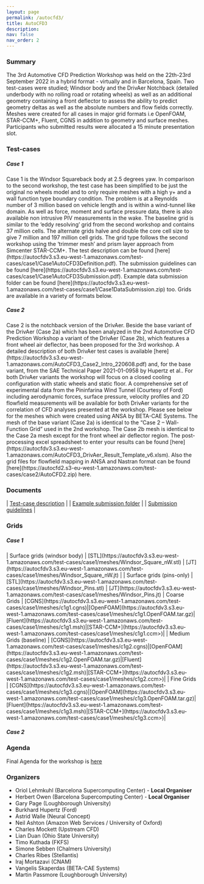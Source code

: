 ```yaml
---
layout: page
permalink: /autocfd3/
title: AutoCFD3
description: 
nav: false
nav_order: 2
---
```


<h3>Summary</h3>
The 3rd Automotive CFD Prediction Workshop was held on the 22th-23rd September 2022 in a hybrid format - virtually and in Barcelona, Spain. Two test-cases were studied; Windsor body and the DrivAer Notchback (detailed underbody with no rolling road or rotating wheels) as well as an additional geometry containing a front deflector to assess the ability to predict geometry deltas as well as the absolute numbers and flow fields correctly. Meshes were created for all cases in major grid formats i.e OpenFOAM, STAR-CCM+, Fluent, CGNS in addition to geometry and surface meshes. Participants who submitted results were allocated a 15 minute presentation slot. 

<h3>Test-cases</h3>
<h5>Case 1</h5>
Case 1 is the Windsor Squareback body at 2.5 degrees yaw. In comparison to the second workshop, the test case has been simplified to be just the original no wheels model and to only require meshes with a high y+ and a wall function type boundary condition. The problem is at a Reynolds number of 3 million based on vehicle length and is within a wind-tunnel like domain. As well as force, moment and surface pressure data, there is also available non intrusive PIV measurements in the wake. The baseline grid is similar to the ‘eddy resolving’ grid from the second workshop and contains 37 million cells. The alternate grids halve and double the core cell size to give 7 million and 197 million cell grids. The grid type follows the second workshop using the ‘trimmer mesh’ and prism layer approach from Simcenter STAR-CCM+. The test description can be found [here](https://autocfdv3.s3.eu-west-1.amazonaws.com/test-cases/case1/Case1AutoCFD3Definition.pdf). The submission guidelines can be found [here](https://autocfdv3.s3.eu-west-1.amazonaws.com/test-cases/case1/Case1AutoCFD3Submission.pdf). Example data submission folder can be found [here](https://autocfdv3.s3.eu-west-1.amazonaws.com/test-cases/case1/Case1DataSubmission.zip) too. Grids are available in a variety of formats below.

<h5> Case 2</h5>
Case 2 is the notchback version of the DrivAer. Beside the base variant of the DrivAer (Case 2a) which has been analyzed in the 2nd Automotive CFD Prediction Workshop a variant of the DrivAer (Case 2b), which features a front wheel air deflector, has been proposed for the 3rd workshop. A detailed description of both DrivAer test cases is available [here](https://autocfdv3.s3.eu-west-1.amazonaws.com/AutoCFD3_Case2_Intro_220608.pdf) and, for the base variant, from the SAE Technical Paper 2021-01-0958 by Hupertz et al.. For both DrivAer variants the workshop will focus on a closed cooling configuration with static wheels and static floor.  A comprehensive set of experimental data from the Pininfarina Wind Tunnel (Courtesy of Ford) including aerodynamic forces, surface pressure, velocity profiles and 2D flowfield measurements will be available for both DrivAer variants for the correlation of CFD analyses presented at the workshop. Please see below for the meshes which were created using ANSA by BETA-CAE Systems. The mesh of the base variant (Case 2a) is identical to the “Case 2 – Wall-Function Grid” used in the 2nd workshop. The Case 2b mesh is identical to the Case 2a mesh except for the front wheel air deflector region. The post-processing excel spreadsheet to enter your results can be found [here](https://autocfdv3.s3.eu-west-1.amazonaws.com/AutoCFD3_DrivAer_Result_Template_v6.xlsm). Also the grid files for flowfield mapping in ANSA and Nastran format can be found [here](https://autocfd2.s3-eu-west-1.amazonaws.com/test-cases/case2/AutoCFD2.zip) here.

<h3>Documents</h3>

| [Test-case description](https://autocfdv3.s3.eu-west-1.amazonaws.com/test-cases/case1/Case1AutoCFD3Definition.pdf) |
| [Example submission folder](https://autocfdv3.s3.eu-west-1.amazonaws.com/test-cases/case1/Case1DataSubmission.zip) |
| [Submission guidelines](https://autocfdv3.s3.eu-west-1.amazonaws.com/test-cases/case1/Case1AutoCFD3Submission.pdf) |

<h3>Grids</h3>
<h5>Case 1</h5>
 | Surface grids (windsor body) | [STL](https://autocfdv3.s3.eu-west-1.amazonaws.com/test-cases/case1/meshes/Windsor_Square_nW.stl) | [JT](https://autocfdv3.s3.eu-west-1.amazonaws.com/test-cases/case1/meshes/Windsor_Square_nW.jt) |
 | Surface grids (pins-only) | [STL](https://autocfdv3.s3.eu-west-1.amazonaws.com/test-cases/case1/meshes/Windsor_Pins.stl) | [JT](https://autocfdv3.s3.eu-west-1.amazonaws.com/test-cases/case1/meshes/Windsor_Pins.jt)
| Coarse Grids | [CGNS](https://autocfdv3.s3.eu-west-1.amazonaws.com/test-cases/case1/meshes/c1g1.cgns)|[OpenFOAM](https://autocfdv3.s3.eu-west-1.amazonaws.com/test-cases/case1/meshes/c1g1.OpenFOAM.tar.gz)|[Fluent](https://autocfdv3.s3.eu-west-1.amazonaws.com/test-cases/case1/meshes/c1g1.msh)|[STAR-CCM+](https://autocfdv3.s3.eu-west-1.amazonaws.com/test-cases/case1/meshes/c1g1.ccm>)|
| Medium Grids (baseline) | [CGNS](https://autocfdv3.s3.eu-west-1.amazonaws.com/test-cases/case1/meshes/c1g2.cgns)|[OpenFOAM](https://autocfdv3.s3.eu-west-1.amazonaws.com/test-cases/case1/meshes/c1g2.OpenFOAM.tar.gz)|[Fluent](https://autocfdv3.s3.eu-west-1.amazonaws.com/test-cases/case1/meshes/c1g2.msh)|[STAR-CCM+](https://autocfdv3.s3.eu-west-1.amazonaws.com/test-cases/case1/meshes/c1g2.ccm>)|
| Fine Grids | [CGNS](https://autocfdv3.s3.eu-west-1.amazonaws.com/test-cases/case1/meshes/c1g3.cgns)|[OpenFOAM](https://autocfdv3.s3.eu-west-1.amazonaws.com/test-cases/case1/meshes/c1g3.OpenFOAM.tar.gz)|[Fluent](https://autocfdv3.s3.eu-west-1.amazonaws.com/test-cases/case1/meshes/c1g3.msh)|[STAR-CCM+](https://autocfdv3.s3.eu-west-1.amazonaws.com/test-cases/case1/meshes/c1g3.ccm>)|

<h5>Case 2</h5>

<h3>Agenda</h3>

Final Agenda for the workshop is [here](https://autocfdv3.s3.eu-west-1.amazonaws.com/autocfd3-210922%2Bagenda-v10.pdf)

<h3> Organizers</h3>

* Oriol Lehmkuhl (Barcelona Supercomputing Center) - **Local Organiser**
* Herbert Owen (Barcelona Supercomputing Center) - **Local Organiser**
* Gary Page (Loughborough University)
* Burkhard Hupertz (Ford)
* Astrid Walle (Neural Concept)
* Neil Ashton (Amazon Web Services / University of Oxford)
* Charles Mockett (Upstream CFD)
* Lian Duan (Ohio State University)
* Timo Kuthada (FKFS)
* Simone Sebben (Chalmers University)
* Charles Ribes (Stellantis)
* Iraj Mortazavi (CNAM)
* Vangelis Skaperdas (BETA-CAE Systems)
* Martin Passmore (Loughborough University)
